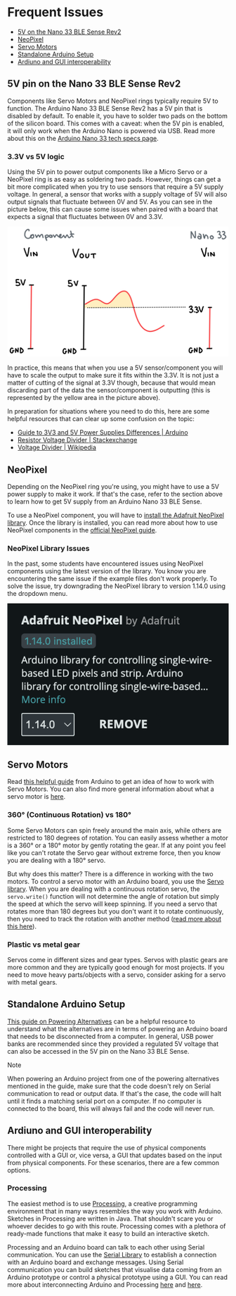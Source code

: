 # Frequent Issues

* [5V on the Nano 33 BLE Sense Rev2](#5v-pin-on-the-nano-33-ble-sense-rev2)
* [NeoPixel](#neopixel)
* [Servo Motors](#servo-motors)
* [Standalone Arduino Setup](#standalone-arduino-setup)
* [Ardiuno and GUI interoperability](#ardiuno-and-gui-interoperability)

## 5V pin on the Nano 33 BLE Sense Rev2
Components like Servo Motors and NeoPixel rings typically require 5V to function. The Arduino Nano 33 BLE Sense Rev2 has a 5V pin that is disabled by default. To enable it, you have to solder two pads on the bottom of the silicon board. This comes with a caveat: when the 5V pin is enabled, it will only work when the Arduino Nano is powered via USB. Read more about this on the [Arduino Nano 33 tech specs page](https://docs.arduino.cc/hardware/nano-33-ble-sense-rev2/#tech-specs).

### 3.3V vs 5V logic
Using the 5V pin to power output components like a Micro Servo or a NeoPixel ring is as easy as soldering two pads. However, things can get a bit more complicated when you try to use sensors that require a 5V supply voltage. In general, a sensor that works with a supply voltage of 5V will also output signals that fluctuate between 0V and 5V. As you can see in the picture below, this can cause some issues when paired with a board that expects a signal that fluctuates between 0V and 3.3V. 

![5V Component with 3V logic](./assets/5V-component-3V-logic.jpg)

In practice, this means that when you use a 5V sensor/component you will have to scale the output to make sure it fits within the 3.3V. It is not just a matter of cutting of the signal at 3.3V though, because that would mean discarding part of the data the sensor/component is outputting (this is represented by the yellow area in the picture above). 

In preparation for situations where you need to do this, here are some helpful resources that can clear up some confusion on the topic:
- [Guide to 3V3 and 5V Power Supplies Differences | Arduino](https://docs.arduino.cc/learn/microcontrollers/5v-3v3/)
- [Resistor Voltage Divider | Stackexchange](https://electronics.stackexchange.com/a/176)
- [Voltage Divider | Wikipedia](https://en.wikipedia.org/wiki/Voltage_divider)

## NeoPixel
Depending on the NeoPixel ring you're using, you might have to use a 5V power supply to make it work. If that's the case, refer to the section above to learn how to get 5V supply from an Arduino Nano 33 BLE Sense.

To use a NeoPixel component, you will have to [install the Adafruit NeoPixel library](https://github.com/adafruit/Adafruit_NeoPixel). Once the library is installed, you can read more about how to use NeoPixel components in the [official NeoPixel guide](https://learn.adafruit.com/adafruit-neopixel-uberguide/the-magic-of-neopixels).

### NeoPixel Library Issues
In the past, some students have encountered issues using NeoPixel components using the latest version of the library. You know you are encountering the same issue if the example files don't work properly. To solve the issue, try downgrading the NeoPixel library to version 1.14.0 using the dropdown menu.

![Library panel in Arduino IDE showing NeoPixel library 1.14.0](./assets/neopixel-library-downgrade.png)

## Servo Motors
Read [this helpful guide](https://docs.arduino.cc/learn/electronics/servo-motors/) from Arduino to get an idea of how to work with Servo Motors. You can also find more general information about what a servo motor is [here](https://www.sparkfun.com/servos).

### 360° (Continuous Rotation) vs 180°
Some Servo Motors can spin freely around the main axis, while others are restricted to 180 degrees of rotation. You can easily assess whether a motor is a 360° or a 180° motor by gently rotating the gear. If at any point you feel like you can't rotate the Servo gear without extreme force, then you know you are dealing with a 180° servo.

But why does this matter? There is a difference in working with the two motors. To control a servo motor with an Arduino board, you use the [Servo library](https://docs.arduino.cc/libraries/servo/). When you are dealing with a continuous rotation servo, the `servo.write()` function will not determine the angle of rotation but simply the speed at which the servo will keep spinning. If you need a servo that rotates more than 180 degrees but you don't want it to rotate continuously, then you need to track the rotation with another method ([read more about this here](https://forum.arduino.cc/t/how-to-control-continuous-rotation-servo-motor-360/610983/2)).

### Plastic vs metal gear
Servos come in different sizes and gear types. Servos with plastic gears are more common and they are typically good enough for most projects. If you need to move heavy parts/objects with a servo, consider asking for a servo with metal gears. 

## Standalone Arduino Setup
[This guide on Powering Alternatives](https://docs.arduino.cc/learn/electronics/power-pins/) can be a helpful resource to understand what the alternatives are in terms of powering an Arduino board that needs to be disconnected from a computer. In general, USB power banks are recommended since they provided a regulated 5V voltage that can also be accessed in the 5V pin on the Nano 33 BLE Sense.

> [!NOTE]
> When powering an Arduino project from one of the powering alternatives mentioned in the guide, make sure that the code doesn't rely on Serial communication to read or output data. If that's the case, the code will halt until it finds a matching serial port on a computer. If no computer is connected to the board, this will always fail and the code will never run.

## Ardiuno and GUI interoperability
There might be projects that require the use of physical components controlled with a GUI or, vice versa, a GUI that updates based on the input from physical components. For these scenarios, there are a few common options.

### Processing
The easiest method is to use [Processing](https://processing.org), a creative programming environment that in many ways resembles the way you work with Arduino. Sketches in Processing are written in Java. That shouldn't scare you or whoever decides to go with this route. Processing comes with a plethora of ready-made functions that make it easy to build an interactive sketch. 

Processing and an Arduino board can talk to each other using Serial communication. You can use the [Serial Library](https://processing.org/reference/libraries/serial/index.html) to establish a connection with an Arduino board and exchange messages. Using Serial communication you can build sketches that visualise data coming from an Arduino prototype or control a physical prototype using a GUI. You can read more about interconnecting Arduino and Processing [here](https://www.arduino.cc/education/visualization-with-arduino-and-processing/) and [here](https://learn.sparkfun.com/tutorials/connecting-arduino-to-processing/all).